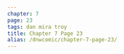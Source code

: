 ```yaml
---
chapter: 7
page: 23
tags: dan mira troy
title: Chapter 7 Page 23
alias: /dnwcomic/chapter-7-page-23/
---
```

